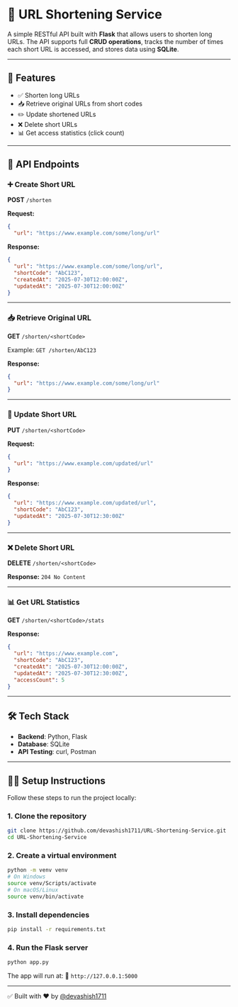 # 🔗 URL Shortening Service

A simple RESTful API built with **Flask** that allows users to shorten long URLs. The API supports full **CRUD operations**, tracks the number of times each short URL is accessed, and stores data using **SQLite**.

---

## 🚀 Features

- ✅ Shorten long URLs
- 📥 Retrieve original URLs from short codes
- ✏️ Update shortened URLs
- ❌ Delete short URLs
- 📊 Get access statistics (click count)

---

## 🧪 API Endpoints

### ➕ Create Short URL

**POST** `/shorten`

**Request:**
```json
{
  "url": "https://www.example.com/some/long/url"
````

**Response:**

```json
{
  "url": "https://www.example.com/some/long/url",
  "shortCode": "AbC123",
  "createdAt": "2025-07-30T12:00:00Z",
  "updatedAt": "2025-07-30T12:00:00Z"
}
```

---

### 📥 Retrieve Original URL

**GET** `/shorten/<shortCode>`

Example:
`GET /shorten/AbC123`

**Response:**

```json
{
  "url": "https://www.example.com/some/long/url"
}
```

---

### 🔁 Update Short URL

**PUT** `/shorten/<shortCode>`

**Request:**

```json
{
  "url": "https://www.example.com/updated/url"
}
```

**Response:**

```json
{
  "url": "https://www.example.com/updated/url",
  "shortCode": "AbC123",
  "updatedAt": "2025-07-30T12:30:00Z"
}
```

---

### ❌ Delete Short URL

**DELETE** `/shorten/<shortCode>`

**Response:**
`204 No Content`

---

### 📊 Get URL Statistics

**GET** `/shorten/<shortCode>/stats`

**Response:**

```json
{
  "url": "https://www.example.com",
  "shortCode": "AbC123",
  "createdAt": "2025-07-30T12:00:00Z",
  "updatedAt": "2025-07-30T12:30:00Z",
  "accessCount": 5
}
```

---

## 🛠️ Tech Stack

* **Backend**: Python, Flask
* **Database**: SQLite
* **API Testing**: curl, Postman

---

## 🧑‍💻 Setup Instructions

Follow these steps to run the project locally:

### 1. Clone the repository

```bash
git clone https://github.com/devashish1711/URL-Shortening-Service.git
cd URL-Shortening-Service
```

### 2. Create a virtual environment

```bash
python -m venv venv
# On Windows
source venv/Scripts/activate
# On macOS/Linux
source venv/bin/activate
```

### 3. Install dependencies

```bash
pip install -r requirements.txt
```

### 4. Run the Flask server

```bash
python app.py
```

The app will run at:
📍 `http://127.0.0.1:5000`

---

✅ Built with ❤️ by [@devashish1711](https://github.com/devashish1711)

